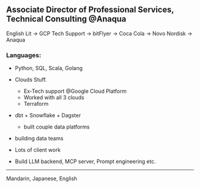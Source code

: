 ## Associate Director of Professional Services, Technical Consulting @Anaqua

English Lit -> GCP Tech Support -> bitFlyer -> Coca Cola -> Novo Nordisk -> Anaqua

### Languages:
* Python, SQL, Scala, Golang
  
* Clouds Stuff.
  * Ex-Tech support @Google Cloud Platform
  * Worked with all 3 clouds
  * Terraform
* dbt + Snowflake + Dagster
  * built couple data platforms
* building data teams

* Lots of client work

* Build LLM backend, MCP server, Prompt engineering etc.
---
Mandarin, Japanese, English
